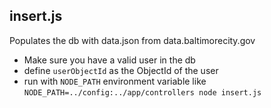 ## insert.js
Populates the db with data.json from data.baltimorecity.gov

- Make sure you have a valid user in the db
- define `userObjectId` as the ObjectId of the user
- run with `NODE_PATH` environment variable like `NODE_PATH=../config:../app/controllers node insert.js`